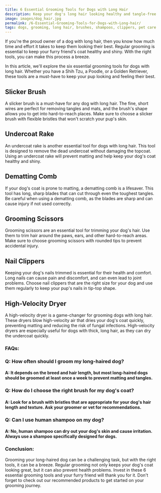 ```yaml
---
title: 6 Essential Grooming Tools for Dogs with Long Hair
description: Keep your dog's long hair looking healthy and tangle-free with these 6 essential grooming tools. From brushes to shampoos, we've got you covered.
image: images/dog_hair.jpg
permalink: /6-Essential-Grooming-Tools-for-Dogs-with-Long-hair/
tags: dogs, grooming, long hair, brushes, shampoos, clippers, pet care
---
```


If you're the proud owner of a dog with long hair, then you know how much time and effort it takes to keep them looking their best. Regular grooming is essential to keep your furry friend's coat healthy and shiny. With the right tools, you can make this process a breeze.

In this article, we'll explore the six essential grooming tools for dogs with long hair. Whether you have a Shih Tzu, a Poodle, or a Golden Retriever, these tools are a must-have to keep your pup looking and feeling their best.

## Slicker Brush

A slicker brush is a must-have for any dog with long hair. The fine, short wires are perfect for removing tangles and mats, and the brush's shape allows you to get into hard-to-reach places. Make sure to choose a slicker brush with flexible bristles that won't scratch your pup's skin.

## Undercoat Rake

An undercoat rake is another essential tool for dogs with long hair. This tool is designed to remove the dead undercoat without damaging the topcoat. Using an undercoat rake will prevent matting and help keep your dog's coat healthy and shiny.

## Dematting Comb

If your dog's coat is prone to matting, a dematting comb is a lifesaver. This tool has long, sharp blades that can cut through even the toughest tangles. Be careful when using a dematting comb, as the blades are sharp and can cause injury if not used correctly.

## Grooming Scissors

Grooming scissors are an essential tool for trimming your dog's hair. Use them to trim hair around the paws, ears, and other hard-to-reach areas. Make sure to choose grooming scissors with rounded tips to prevent accidental injury.

## Nail Clippers

Keeping your dog's nails trimmed is essential for their health and comfort. Long nails can cause pain and discomfort, and can even lead to joint problems. Choose nail clippers that are the right size for your dog and use them regularly to keep your pup's nails in tip-top shape.

## High-Velocity Dryer

A high-velocity dryer is a game-changer for grooming dogs with long hair. These dryers blow high-velocity air that dries your dog's coat quickly, preventing matting and reducing the risk of fungal infections. High-velocity dryers are especially useful for dogs with thick, long hair, as they can dry the undercoat quickly.


### FAQs:

### Q: How often should I groom my long-haired dog?

#### A: It depends on the breed and hair length, but most long-haired dogs should be groomed at least once a week to prevent matting and tangles.

### Q: How do I choose the right brush for my dog's coat?

#### A: Look for a brush with bristles that are appropriate for your dog's hair length and texture. Ask your groomer or vet for recommendations.

### Q: Can I use human shampoo on my dog?

#### A: No, human shampoo can dry out your dog's skin and cause irritation. Always use a shampoo specifically designed for dogs.

### Conclusion:

Grooming your long-haired dog can be a challenging task, but with the right tools, it can be a breeze. Regular grooming not only keeps your dog's coat looking great, but it can also prevent health problems. Invest in these 6 essential grooming tools and your furry friend will thank you for it. Don't forget to check out our recommended products to get started on your grooming journey.